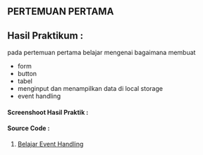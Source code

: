 ## PERTEMUAN PERTAMA


## Hasil Praktikum :
pada pertemuan pertama belajar mengenai bagaimana membuat 
- form
- button
- tabel
- menginput dan menampilkan data di local storage
- event handling
#### Screenshoot Hasil Praktik :

#### Source Code :
1. [Belajar Event Handling](event-and-link.html)

